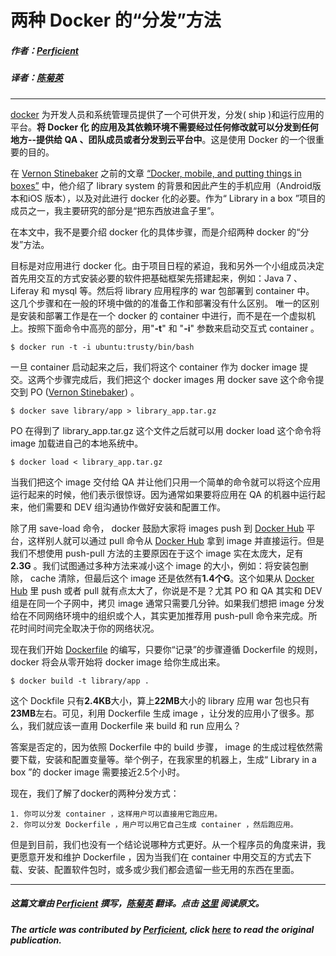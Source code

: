 # 两种 Docker 的“分发”方法

##### 作者：[Perficient](https://twitter.com/Perficient) 

##### 译者：[陈菊英](http://weibo.com/u/1716255775)
***

[docker](http://www.docker.com) 为开发人员和系统管理员提供了一个可供开发，分发( ship )和运行应用的平台。**将 Docker 化 的应用及其依赖环境不需要经过任何修改就可以分发到任何地方--提供给 QA 、团队成员或者分发到云平台中**。这是使用 Docker 的一个很重要的目的。

在 [Vernon Stinebaker](https://blogs.perficient.com/multi-shoring/blog/author/vstinebaker/) 之前的文章 [“Docker, mobile, and putting things in boxes”](http://blogs.perficient.com/multi-shoring/blog/2014/07/03/docker-mobile-and-putting-things-in-boxes/) 中，他介绍了 library system 的背景和因此产生的手机应用（Android版本和iOS 版本），以及对此进行 docker 化的必要。作为“ Library in a box ”项目的成员之一，我主要研究的部分是“把东西放进盒子里”。 

在本文中，我不是要介绍 docker 化的具体步骤，而是介绍两种 docker 的“分发”方法。

目标是对应用进行 docker 化。由于项目日程的紧迫，我和另外一个小组成员决定首先用交互的方式安装必要的软件把基础框架先搭建起来，例如：Java 7 、 Liferay 和 mysql 等。然后将 library 应用程序的 war 包部署到 container 中。 这几个步骤和在一般的环境中做的的准备工作和部署没有什么区别。 唯一的区别是安装和部署工作是在一个 docker 的 container 中进行，而不是在一个虚拟机上。按照下面命令中高亮的部分，用"**-t**"  和 "**-i**" 参数来启动交互式 container 。

```
$ docker run -t -i ubuntu:trusty/bin/bash
```

一旦 container 启动起来之后，我们将这个 container 作为 docker image 提交。这两个步骤完成后，我们把这个 docker images 用 docker save 这个命令提交到 PO ([Vernon Stinebaker](https://blogs.perficient.com/multi-shoring/blog/author/vstinebaker/)) 。

```
$ docker save library/app > library_app.tar.gz
```

PO 在得到了 library_app.tar.gz 这个文件之后就可以用 docker load 这个命令将 image 加载进自己的本地系统中。

```
$ docker load < library_app.tar.gz
```

当我们把这个 image 交付给 QA 并让他们只用一个简单的命令就可以将这个应用运行起来的时候，他们表示很惊讶。因为通常如果要将应用在 QA 的机器中运行起来，他们需要和 DEV 组沟通协作做好安装和配置工作。

除了用 save-load 命令， docker 鼓励大家将 images push 到 [Docker Hub](https://hub.docker.com) 平台，这样别人就可以通过 pull 命令从 [Docker Hub](https://hub.docker.com) 拿到 image 并直接运行。但是我们不想使用 push-pull 方法的主要原因在于这个 image 实在太庞大，足有 **2.3G** 。我们试图通过多种方法来减小这个 image 的大小，例如：将安装包删除， cache 清除，但最后这个 image 还是依然有**1.4个G**。这个如果从 [Docker Hub](https://hub.docker.com) 里 push 或者 pull 就有点太大了，你说是不是？尤其 PO 和 QA 其实和 DEV 组是在同一个子网中，拷贝 image 通常只需要几分钟。如果我们想把 image 分发给在不同网络环境中的组织或个人，其实更加推荐用 push-pull 命令来完成。所花时间时间完全取决于你的网络状况。

现在我们开始 [Dockerfile](https://docs.docker.com/reference/builder) 的编写，只要你“记录”的步骤遵循 Dockerfile 的规则， docker 将会从零开始将 docker image 给你生成出来。

```
$ docker build -t library/app .
```

这个 Dockfile 只有**2.4KB**大小，算上**22MB**大小的 library 应用 war 包也只有**23MB**左右。可见，利用 Dockerfile 生成 image ，让分发的应用小了很多。那么，我们就应该一直用 Dockerfile 来 build 和 run 应用么？

答案是否定的，因为依照 Dockerfile 中的 build 步骤， image 的生成过程依然需要下载，安装和配置变量等。举个例子，在我家里的机器上，生成“ Library in a box ”的 docker image 需要接近2.5个小时。

现在，我们了解了docker的两种分发方式：

	1. 你可以分发 container ，这样用户可以直接用它跑应用。
	2. 你可以分发 Dockerfile ，用户可以用它自己生成 container ，然后跑应用。

但是到目前，我们也没有一个结论说哪种方式更好。从一个程序员的角度来讲，我更愿意开发和维护 Dockerfile ，因为当我们在 container 中用交互的方式去下载、安装、配置软件包时，或多或少我们都会遗留一些无用的东西在里面。

***
##### 这篇文章由 [Perficient](https://twitter.com/Perficient)  撰写，[陈菊英](http://weibo.com/u/1716255775) 翻译。点击 [这里](http://blogs.perficient.com/multi-shoring/blog/2014/07/22/two-shipping-ways-of-using-docker/) 阅读原文。

##### The article was contributed by [Perficient](https://twitter.com/Perficient), click [here](http://blogs.perficient.com/multi-shoring/blog/2014/07/22/two-shipping-ways-of-using-docker/) to read the original publication.

